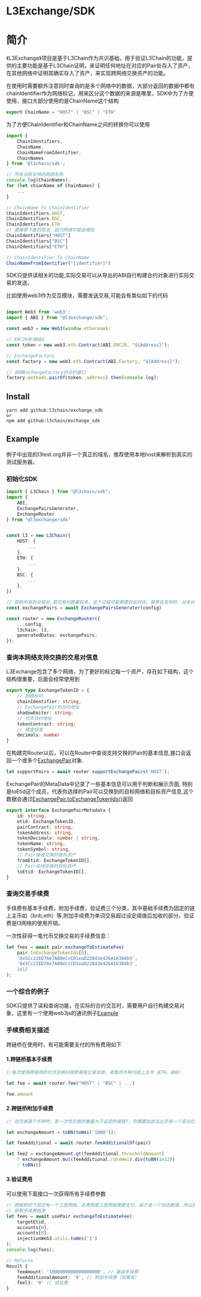 # L3Exchange/SDK

# 简介

《L3Exchange》项目是基于L3Chain作为共识基础，用于验证L3Chain的功能，提供的主要功能是基于L3Chain证明，来证明任何地址在对应的Pair处存入了资产，在其他网络中证明其确实存入了资产，来实现跨网络交换资产的功能。

在使用时需要额外注意同时查询的是多个网络中的数据，大部分返回的数据中都有chainIdentifier作为网络标记，用来区分这个数据的来源是哪里，SDK中为了方便使用，接口大部分使用的是ChainName这个结构
```typescript
export ChainName = "HOST" | "BSC" | "ETH"
```

为了方便ChainIdentifier和ChainName之间的转换你可以使用

```typescript
import { 
    ChainIdentifiers, 
    ChainName, 
    ChainNameFromIdentifier, 
    ChainNames 
} from '@l3chain/sdk';

// 所有当前支持的网络名称
console.log(ChainNames);
for (let chianName of ChainNames) {
    ...
}

// ChainName To ChainIdentifier
ChainIdentifiers.HOST,
ChainIdentifiers.BSC,
ChainIdentifiers.ETH
// 更推荐下面的写法，因为网络可能会增加
ChainIdentifiers["HOST"]
ChainIdentifiers["BSC"]
ChainIdentifiers["ETH"]

// ChainIdentifier To ChainName
ChainNameFromIdentifier("[identifier]")

```

SDK只提供读相关的功能,实际交易可以从导出的ABI自行构建合约对象进行实际交易的发送。

比如使用web3作为交互模块，需要发送交易,可能会有类似如下的代码

```typescript

import Web3 from 'web3';
import { ABI } from "@l3exchange/sdk";

const web3 = new Web3(window.ethereum);

// ERC20标准ABI
const token = new web3.eth.Contract(ABI.ERC20, "${Address}");

// ExchangeFactory
const factory = new web3.eth.Contract(ABI.Factory, "${Address}");

// 调用ExchangeFactory的合约接口
factory.methods.pairOf(token._address).then(console.log);

```


## Install

```shell
yarn add github:l3chain/exchange_sdk
or
npm add github:l3chain/exchange_sdk
```

## Example

例子中出现的l3test.org并非一个真正的域名，推荐使用本地host来解析到真实的测试服务器。

### 初始化SDK
```typescript
import { L3Chain } from "@l3chain/sdk";
import { 
    ABI, 
    ExchangePairsGenerater, 
    ExchangeRouter 
} from "@l3exchange/sdk"


const l3 = new L3Chain({
    HOST: {
        ...
    },
    ETH: {
        ...
    },
    BSC: {
        ...
    },
})

// 获取所有的交易对,若交易对数量较多，这个过程可能需要较长时间，推荐在发布时，对本对象进行预处理（如生成json文件，从外部链接直接读取等）
const exchangePairs = await ExchangePairsGenerater(config)

const router = new ExchangeRouter({
    ...config,
    l3chain: l3,
    generatedDatas: exchangePairs,
});

```

### 查询本网络支持交换的交易对信息

L3Exchange包含了多个网络，为了更好的标记每一个资产，存在如下结构，这个结构很重要，后面会经常使用到

```typescript
export type ExchangeTokenID = {
    // 网络标识
    chainIdentifier: string,
    // ExchangePair的合约地址
    shadowEmiter: string;
    // 代币合约地址
    tokenContract: string;
    // 精度信息
    decimals: number
}
```

在构建完Router以后，可以在Router中查询支持交换的Pair的基本信息,接口会返回一个或多个[ExchangePair](https://github.com/l3chain/exchange_sdk/blob/master/src/exchange-pair.ts)对象.

```typescript
let supportPairs = await router.supportExchangePairs('HOST');
```

ExchangePair的MetaData中记录了一些基本信息可以用于判断和展示页面, 特别是toEtid这个成员，代表你选择的Pair可以交换到的目标网络和目标资产信息,这个数据会通过[ExchangePair.toExchangeTokenIds()](https://github.com/l3chain/exchange_sdk/blob/master/src/exchange-pair.ts#L30)返回

```typescript
export interface ExchangePairMetadata {
    id: string,
    etid: ExchangeTokenID,
    pairContract: string,
    tokenAddress: string,
    tokenDecimals: number | string,
    tokenName: string,
    tokenSymbol: string,
    // Pair接收交换的链外资产
    fromEtid: ExchangeTokenID[],
    // Pair支持交换的目标资产
    toEtid: ExchangeTokenID[],
}
```

### 查询交易手续费

手续费有基本手续费，附加手续费，验证费三个分类，其中基础手续费为固定的链上主币如（bnb,eth）等,附加手续费为单词交易超过设定阈值后加收的部分。验证费是l3网络的使用开销。

一次性获得一笔代币交换交易的手续费信息：
```typescript
let fees = await pair.exchangeToEstimateFee(
    pair.toExchangeTokenIds[0],
    '0x5Cc22ED76e7A88eCcCD1eaD22843e426A16384b3',
    '0x5Cc22ED76e7A88eCcCD1eaD22843e426A16384b3',
    1e12
);
```

### 一个综合的例子

SDK只提供了读和查询功能，在实际的合约交互时，需要用户自行构建交易对象，这里有一个使用web3js的通讯例子[Example](https://github.com/l3chain/exchange_sdk/blob/master/example)


### 手续费相关描述

跨链桥在使用时，有可能需要支付的所有费用如下

#### 1.跨链桥基本手续费

```typescript
//每次使用跨链桥的代币交换时按照每笔交易收取，收取的币种为链上主币（ETH，BNB）

let fee = await router.fee("HOST" | "BSC" | ...)

fee.amount
```

#### 2.跨链桥附加手续费

```typescript
// 在交换某个币种时，若一次性交换的数量大于设定的阈值T，则需要加收当比交易一个百分比

let exchangeAmount = toBN(toWei('1000'));

let feeAdditional = await router.feeAdditionalOf(pair)

let fee2 = exchangeAmount.gt(feeAdditional.thresholdAmount) 
    ? exchangeAmount.mul(feeAdditional.rateWei).div(toBN(1e12))
    : toBN(0)

```

#### 3.验证费用

可以使用下面接口一次获得所有手续费参数

```typescript
// 跨链桥的下层还有一个三层网络，此费用是三层网络需要支付，由于是一个动态数值，所以提供了一个方法在最终构成交易后才可以计算出准确数值,这个方法也可以用于一次性获取三个类型的手续费
// 获取手续费信息
let fees = await usePair.exchangeToEstimateFee(
    targetEtid,
    accounts[0],
    accounts[8],
    injectionWeb3.utils.toWei('1')
);
console.log(fees);

// Returns
Result {
    feeAmount: '1000000000000000000', // 基础手续费
    feeAdditionalAmount: '0', // 附加手续费（如果有）
    feel3: '0' // 验证费
}
```